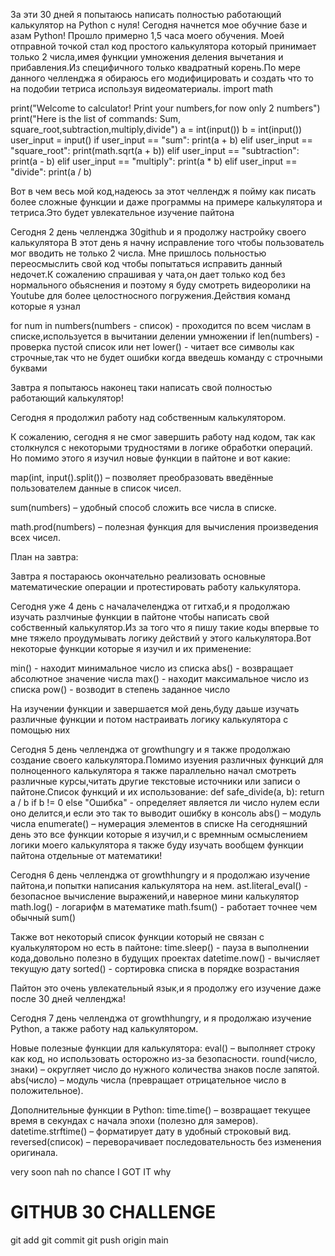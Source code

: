 За эти 30 дней я попытаюсь написать полностью работающий калькулятор на Python с нуля! 
Сегодня начнется мое обучние базе и азам Python!
Прошло примерно 1,5 часа моего обучения. Моей отправной точкой стал код простого калькулятора который принимает только 2 числа,имея функции умножения деления вычетания и прибавления.Из специфичного только квадратный корень.По мере данного челленджа я обираюсь его модифицировать и создать что то на подобии тетриса используя видеоматериалы.
import math

print("Welcome to calculator! Print your numbers,for now only 2 numbers")
print("Here is the list of commands: Sum, square_root,subtraction,multiply,divide")
a = int(input())
b = int(input())
user_input = input()
if user_input == "sum":
    print(a + b)
elif user_input == "square_root":
    print(math.sqrt(a + b))
elif user_input == "subtraction":
    print(a - b)
elif user_input == "multiply":
    print(a * b)
elif user_input == "divide":
    print(a / b)

  Вот в чем весь мой код,надеюсь за этот челлендж я пойму как писать более сложные функции и даже программы на примере калькулятора и тетриса.Это будет увлекательное изучение пайтона

  Сегодня 2 день челленджа 30github и я продолжу настройку своего калькулятора
  В этот день я начну исправление того чтобы пользователь мог вводить не только 2 числа.
  Мне пришлось польностью переосмыслить свой код чтобы попытаться исправить данный недочет.К сожалению спрашивая у чата,он дает только код без нормального обьяснения и поэтому я буду смотреть видеоролики на Youtube для более целостносного погружения.Действия команд которые я узнал

  for num in numbers(numbers - список) - проходится по всем числам в списке,используется в вычитании делении умножении
  if len(numbers) - проверка пустой список или нет
  lower() - читает все символы как строчные,так что не будет ошибки когда введешь команду с строчными буквами

  Завтра я попытаюсь наконец таки написать свой полностью работающий калькулятор!


  Сегодня я продолжил работу над  собственным калькулятором.

К сожалению, сегодня я не смог завершить работу над кодом, так как столкнулся с некоторыми трудностями в логике обработки операций. Но помимо этого я изучил новые функции в пайтоне и вот какие:


map(int, input().split()) – позволяет преобразовать введённые пользователем данные в список чисел.

sum(numbers) – удобный способ сложить все числа в списке.

math.prod(numbers) – полезная функция для вычисления произведения всех чисел.

План на завтра:

Завтра я постараюсь окончательно реализовать основные математические операции и протестировать работу калькулятора.



Сегодня уже 4 день с началачеленджа от гитхаб,и я продолжаю изучать разлчиные функции в пайтоне чтобы написать свой собственный калькулятор.Из за того что я пишу такие коды впервые то мне тяжело проудумывать логику действий у этого калькулятора.Вот некоторые функции которые я изучил и их применение:

min() - находит минимальное число из списка
abs() - возвращает абсолютное значение числа
max() - находит максимальное число из списка
pow() - возводит в степень заданное число

На изучении функции и завершается мой день,буду даьше изучать различные функции и потом настраивать логику калькулятора с помощью них



Сегодня 5 день челленджа от growthungry  и я также продолжаю создание своего калькулятора.Помимо изуения различных функций для полноценного калькулятора я также параллельно начал смотреть различные курсы,читать другие текстовые источники или записи о пайтоне.Список функций и их использование:
def safe_divide(a, b):
    return a / b if b != 0 else "Ошибка" - определяет является ли число нулем если оно делится,и если это так то выводит ошибку в консоль
    abs() – модуль числа
    enumerate() – нумерация элементов в списке
На сегодняшний день это все функции которые я изучил,и с времнным осмыслением логики моего калькулятора я также буду изучать вообщем функции пайтона отдельные от математики!




Сегодня 6 день челленджа от growthhungry и я продолжаю изучение пайтона,и попытки написания калькулятора на нем.
ast.literal_eval() - безопасное вычисление выражений,и наверное мини калькулятор
math.log() - логарифм в математике
math.fsum() - работает точнее чем обычный sum()

Также вот некоторый список функции который не связан с куалькулятором но есть в пайтоне:
time.sleep() - пауза в выполнении кода,довольно полезно в будущих проектах
datetime.now() - вычисляет текущую дату 
sorted() - сортировка списка в порядке возрастания

Пайтон это очень увлекательный язык,и я продолжу его изучение даже после 30 дней челленджа!


Сегодня 7 день челленджа от growthhungry, и я продолжаю изучение Python, а также работу над  калькулятором.

Новые полезные функции для калькулятора:
 eval() – выполняет строку как код, но использовать осторожно из-за безопасности.
 round(число, знаки) – округляет число до нужного количества знаков после запятой.
 abs(число) – модуль числа (превращает отрицательное число в положительное).

Дополнительные функции в Python:
 time.time() – возвращает текущее время в секундах с начала эпохи (полезно для замеров).
 datetime.strftime() – форматирует дату в удобный строковый вид.
 reversed(список) – переворачивает последовательность без изменения оригинала.

 very soon
 nah
 no chance
 I GOT IT
why
# GITHUB 30 CHALLENGE
git add
git commit
git push origin main
